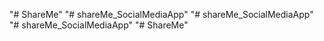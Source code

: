 "# ShareMe" 
"# shareMe_SocialMediaApp" 
"# shareMe_SocialMediaApp" 
"# shareMe_SocialMediaApp" 
"# ShareMe" 
